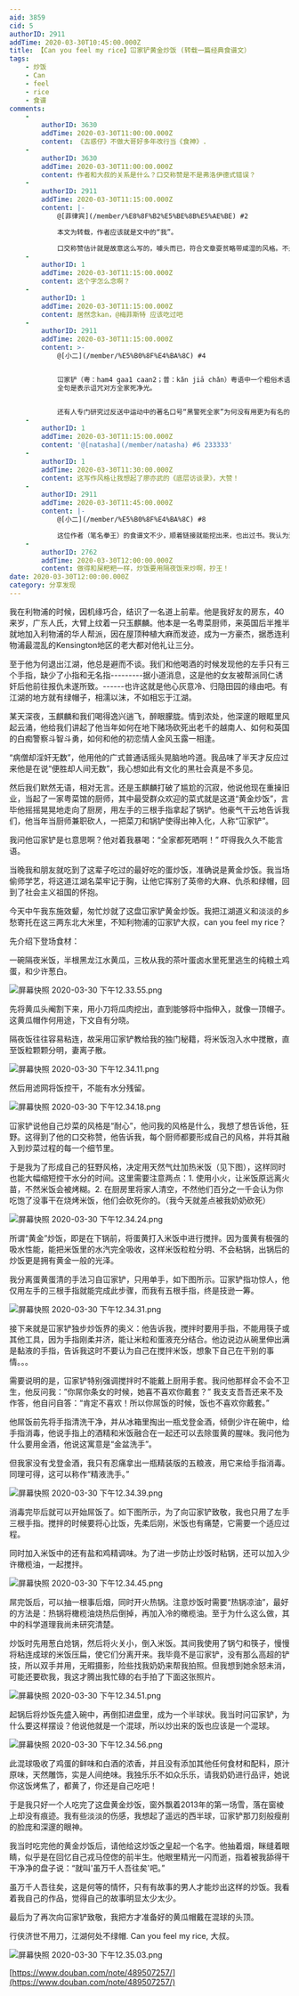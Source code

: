 ```yaml
---
aid: 3859
cid: 5
authorID: 2911
addTime: 2020-03-30T10:45:00.000Z
title: 【Can you feel my rice】冚家铲黄金炒饭 (转载一篇经典食谱文）
tags:
    - 炒饭
    - Can
    - feel
    - rice
    - 食谱
comments:
    -
        authorID: 3630
        addTime: 2020-03-30T11:00:00.000Z
        content: 《古惑仔》不做大哥好多年改行当《食神》.
    -
        authorID: 3630
        addTime: 2020-03-30T11:00:00.000Z
        content: 作者和大叔的关系是什么？口交称赞是不是弗洛伊德式错误？
    -
        authorID: 2911
        addTime: 2020-03-30T11:15:00.000Z
        content: |-
            @[菲律宾](/member/%E8%8F%B2%E5%BE%8B%E5%AE%BE) #2

            本文为转载，作者应该就是文中的“我”。

            口交称赞估计就是故意这么写的，噱头而已，符合文章耍贫略带咸湿的风格。不是下意识。
    -
        authorID: 1
        addTime: 2020-03-30T11:15:00.000Z
        content: 这个字怎么念啊？
    -
        authorID: 1
        addTime: 2020-03-30T11:15:00.000Z
        content: 居然念kan，@梅菲斯特 应该吃过吧
    -
        authorID: 2911
        addTime: 2020-03-30T11:15:00.000Z
        content: >-
            @[小二](/member/%E5%B0%8F%E4%BA%8C) #4


            冚家铲（粤：ham4 gaa1 caan2；普：kǎn jiā chǎn）粤语中一个粗俗术语，也是广东人讲广东话中最常有的粗口之一。
            全句是表示诅咒对方全家死净光。


            还有人专门研究过反送中运动中的著名口号“黑警死全家”为何没有用更为有名的香江金句“冚家铲”。
    -
        authorID: 1
        addTime: 2020-03-30T11:15:00.000Z
        content: '@[natasha](/member/natasha) #6 233333'
    -
        authorID: 1
        addTime: 2020-03-30T11:30:00.000Z
        content: 这写作风格让我想起了廖亦武的《底层访谈录》，大赞！
    -
        authorID: 2911
        addTime: 2020-03-30T11:45:00.000Z
        content: |-
            @[小二](/member/%E5%B0%8F%E4%BA%8C) #8

            这位作者（笔名拳王）的食谱文不少，顺着链接就能挖出来，也出过书。我认为这篇为其中最佳，因为带有一股酒后微醺的气息，风流不下流，流畅写意。
    -
        authorID: 2762
        addTime: 2020-03-30T12:00:00.000Z
        content: 做得和屎粑粑一样，炒饭要用隔夜饭来炒啊，抄王！
date: 2020-03-30T12:00:00.000Z
category: 分享发现
---
```


我在利物浦的时候，因机缘巧合，结识了一名道上前辈。他是我好友的房东，40来岁，广东人氏，大臂上纹着一只玉麒麟。他本是一名粤菜厨师，来英国后半推半就地加入利物浦的华人帮派，因在屋顶种植大麻而发迹，成为一方豪杰，据悉连利物浦最混乱的Kensington地区的老大都对他礼让三分。

至于他为何退出江湖，他总是避而不谈。我们和他喝酒的时候发现他的左手只有三个手指，缺少了小指和无名指---------据小道消息，这是他的女友被帮派同仁诱奸后他前往报仇未遂所致。------也许这就是他心灰意冷、归隐田园的缘由吧。有江湖的地方就有绿帽子，相濡以沫，不如相忘于江湖。

某天深夜，玉麒麟和我们喝得逸兴遄飞，醉眼朦胧。情到浓处，他深邃的眼眶里风起云涌，他给我们讲起了他当年如何在地下赌场砍死出老千的越南人、如何和英国的白痴警察斗智斗勇，如何和他的初恋情人金风玉露一相逢。

“病僧却淫奸无数”，他用他的广式普通话摇头晃脑地吟道。我品味了半天才反应过来他是在说“便胜却人间无数”，我心想如此有文化的黑社会真是不多见。

然后我们默然无语，相对无言。还是玉麒麟打破了尴尬的沉寂，他说他现在重操旧业，当起了一家粤菜馆的厨师，其中最受群众欢迎的菜式就是这道“黄金炒饭”，言毕他摇摇晃晃地走向了厨房，用左手的三根手指拿起了锅铲。他豪气干云地告诉我们，他当年当厨师兼职砍人，一把菜刀和锅铲使得出神入化，人称“冚家铲”。

我问他冚家铲是乜意思啊？他对着我暴喝：“全家都死晒啊！” 吓得我久久不能言语。

当晚我和朋友就吃到了这辈子吃过的最好吃的蛋炒饭，准确说是黄金炒饭。我当场偷师学艺，将这道江湖名菜牢记于胸，让他它挥别了英帝的大麻、仇杀和绿帽，回到了社会主义祖国的怀抱。

今天中午我东施效颦，匆忙炒就了这盘冚家铲黄金炒饭。我把江湖道义和淡淡的乡愁寄托在这三两东北大米里，不知利物浦的冚家铲大叔，can you feel my rice？

先介绍下登场食材：

一碗隔夜米饭，半根黑龙江水黄瓜，三枚从我的茶叶蛋卤水里死里逃生的纯粮土鸡蛋，和少许葱白。

![屏幕快照 2020-03-30 下午12.33.55.png](https://i.loli.net/2020/03/30/IxVod5mFBMrbOcu.png)

先将黄瓜头阉割下来，用小刀将瓜肉挖出，直到能够将中指伸入，就像一顶帽子。这黄瓜帽作何用途，下文自有分晓。

隔夜饭往往容易粘连，故采用冚家铲教给我的独门秘籍，将米饭泡入水中搅散，直至饭粒颗颗分明，妻离子散。

![屏幕快照 2020-03-30 下午12.34.11.png](https://i.loli.net/2020/03/30/51YcKGDo2ERCAjn.png)

然后用滤网将饭控干，不能有水分残留。

![屏幕快照 2020-03-30 下午12.34.18.png](https://i.loli.net/2020/03/30/DUg2a6cozeiN95s.png)

冚家铲说他自己炒菜的风格是“耐心”，他问我的风格是什么，我想了想告诉他，狂野。这得到了他的口交称赞，他告诉我，每个厨师都要形成自己的风格，并将其融入到炒菜过程的每一个细节里。

于是我为了形成自己的狂野风格，决定用天然气灶加热米饭（见下图），这样同时也能大幅缩短控干水分的时间。这里需要注意两点：1. 使用小火，让米饭原远离火苗，不然米饭会被烤糊。2. 在厨房里将家人清空，不然他们百分之一千会认为你吃饱了没事干在烧烤米饭，他们会砍死你的。（我今天就差点被我奶奶砍死）

![屏幕快照 2020-03-30 下午12.34.24.png](https://i.loli.net/2020/03/30/jCRHbyG79dIecsV.png)

所谓“黄金”炒饭，即是在下锅前，将蛋黄打入米饭中进行搅拌。因为蛋黄有极强的吸水性能，能把米饭里的水汽完全吸收，这样米饭粒粒分明、不会粘锅，出锅后的炒饭更是拥有黄金一般的光泽。

我分离蛋黄蛋清的手法习自冚家铲，只用单手，如下图所示。冚家铲指功惊人，他仅用左手的三根手指就能完成此步骤，而我有五根手指，终是技逊一筹。

![屏幕快照 2020-03-30 下午12.34.31.png](https://i.loli.net/2020/03/30/gyWSmj3MvBwqNDO.png)

接下来就是冚家铲独步炒饭界的奥义：他告诉我，搅拌时要用手指，不能用筷子或其他工具，因为手指刚柔并济，能让米粒和蛋液充分结合。他边说边从碗里伸出满是黏液的手指，告诉我这时不要认为自己在搅拌米饭，想象下自己在干别的事情。。。

需要说明的是，冚家铲特别强调搅拌时不能戴上厨用手套。我问他那样会不会不卫生，他反问我：”你屌你条女的时候，她喜不喜欢你戴套？” 我支支吾吾还来不及作答，他自问自答：“肯定不喜欢！所以你屌饭的时候，饭也不喜欢你戴套。”

他屌饭前先将手指清洗干净，并从冰箱里掏出一瓶戈登金酒，倾倒少许在碗中，给手指消毒，他说手指上的酒精和米饭融合在一起还可以去除蛋黄的腥味。我问他为什么要用金酒，他说这寓意是“金盆洗手”。

但我家没有戈登金酒，我只有忍痛拿出一瓶精装版的五粮液，用它来给手指消毒。同理可得，这可以称作“精液洗手。”

![屏幕快照 2020-03-30 下午12.34.39.png](https://i.loli.net/2020/03/30/8ZkhBYg6opTHX4P.png)

消毒完毕后就可以开始屌饭了。如下图所示，为了向冚家铲致敬，我也只用了左手三根手指。搅拌的时候要将心比饭，先柔后刚，米饭也有痛楚，它需要一个适应过程。

同时加入米饭中的还有盐和鸡精调味。为了进一步防止炒饭时粘锅，还可以加入少许橄榄油，一起搅拌。

![屏幕快照 2020-03-30 下午12.34.45.png](https://i.loli.net/2020/03/30/GfjbHviyYqS8JxN.png)

屌完饭后，可以抽一根事后烟，同时开火热锅。注意炒饭时需要“热锅凉油”，最好的方法是：热锅将橄榄油烧热后倒掉，再加入冷的橄榄油。至于为什么这么做，其中的科学道理我尚未研究清楚。

炒饭时先用葱白炝锅，然后将火关小，倒入米饭。其间我使用了锅勺和筷子，慢慢将粘连成球的米饭压扁，使它们分离开来。我毕竟不是冚家铲，没有那么高超的铲技，所以双手并用，无暇摄影，险些找我奶奶来帮我拍照。但我想到她余怒未消，可能还要砍我，我这才腾出我忙碌的右手拍了下面这张照片。

![屏幕快照 2020-03-30 下午12.34.51.png](https://i.loli.net/2020/03/30/wpF48aiHsmcVUWv.png)

起锅后将炒饭先盛入碗中，再倒扣进盘里，成为一个半球状。我当时问冚家铲，为什么要这样摆设？他说他就是一个混球，所以炒出来的饭也应该是一个混球。

![屏幕快照 2020-03-30 下午12.34.56.png](https://i.loli.net/2020/03/30/2kc94dJgulzW6OF.png)

此混球吸收了鸡蛋的鲜味和白酒的浓香，并且没有添加其他任何食材和配料，原汁原味，天然雕饰，实是人间绝味。我独乐乐不如众乐乐，请我奶奶进行品评，她说你这饭烤焦了，都黄了，你还是自己吃吧！

于是我只好一个人吃完了这盘黄金炒饭，窗外飘着2013年的第一场雪，落在窗棱上却没有痕迹。我有些淡淡的伤感，我想起了遥远的西半球，冚家铲那刀刻般瘦削的脸庞和深邃的眼神。

我当时吃完他的黄金炒饭后，请他给这炒饭之皇起一个名字。他抽着烟，眯缝着眼睛，似乎是在回忆自己戎马倥偬的前半生。他眼里精光一闪而逝，指着被我舔得干干净净的盘子说：“就叫'虽万千人吾往矣'吧。”

虽万千人吾往矣，这是何等的情怀，只有有故事的男人才能炒出这样的炒饭。我看着我自己的作品，觉得自己的故事明显太少太少。

最后为了再次向冚家铲致敬，我把方才准备好的黄瓜帽戴在混球的头顶。

行侠济世不用刀，江湖何处不绿帽. Can you feel my rice, 大叔。

![屏幕快照 2020-03-30 下午12.35.03.png](https://i.loli.net/2020/03/30/kFUXWGzmtogQMLd.png)

[https://www.douban.com/note/489507257/](https://www.douban.com/note/489507257/)
